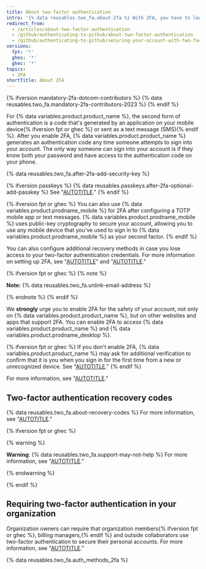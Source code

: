 ```yaml
---
title: About two-factor authentication
intro: '{% data reusables.two_fa.about-2fa %} With 2FA, you have to log in with your username and password and provide another form of authentication that only you know or have access to.'
redirect_from:
  - /articles/about-two-factor-authentication
  - /github/authenticating-to-github/about-two-factor-authentication
  - /github/authenticating-to-github/securing-your-account-with-two-factor-authentication-2fa/about-two-factor-authentication
versions:
  fpt: '*'
  ghes: '*'
  ghec: '*'
topics:
  - 2FA
shortTitle: About 2FA
---
```


{% ifversion mandatory-2fa-dotcom-contributors %}
{% data reusables.two_fa.mandatory-2fa-contributors-2023 %}
{% endif %}

For {% data variables.product.product_name %}, the second form of authentication is a code that's generated by an application on your mobile device{% ifversion fpt or ghec %} or sent as a text message (SMS){% endif %}. After you enable 2FA, {% data variables.product.product_name %} generates an authentication code any time someone attempts to sign into your account. The only way someone can sign into your account is if they know both your password and have access to the authentication code on your phone.

{% data reusables.two_fa.after-2fa-add-security-key %}

{% ifversion passkeys %}
{% data reusables.passkeys.after-2fa-optional-add-passkey %} See "[AUTOTITLE](/authentication/authenticating-with-a-passkey/about-passkeys)."
{% endif %}

{% ifversion fpt or ghec %}
You can also use {% data variables.product.prodname_mobile %} for 2FA after configuring a TOTP mobile app or text messages. {% data variables.product.prodname_mobile %} uses public-key cryptography to secure your account, allowing you to use any mobile device that you've used to sign in to {% data variables.product.prodname_mobile %} as your second factor.
{% endif %}

You can also configure additional recovery methods in case you lose access to your two-factor authentication credentials. For more information on setting up 2FA, see "[AUTOTITLE](/authentication/securing-your-account-with-two-factor-authentication-2fa/configuring-two-factor-authentication)" and "[AUTOTITLE](/authentication/securing-your-account-with-two-factor-authentication-2fa/configuring-two-factor-authentication-recovery-methods)."

{% ifversion fpt or ghec %}
{% note %}

**Note:** {% data reusables.two_fa.unlink-email-address %}

{% endnote %}
{% endif %}

We **strongly** urge you to enable 2FA for the safety of your account, not only on {% data variables.product.product_name %}, but on other websites and apps that support 2FA. You can enable 2FA to access {% data variables.product.product_name %} and {% data variables.product.prodname_desktop %}.

{% ifversion fpt or ghec %}
If you don't enable 2FA, {% data variables.product.product_name %} may ask for additional verification to confirm that it is you when you sign in for the first time from a new or unrecognized device. See "[AUTOTITLE](/authentication/keeping-your-account-and-data-secure/verifying-new-devices-when-signing-in)."
{% endif %}

For more information, see "[AUTOTITLE](/authentication/securing-your-account-with-two-factor-authentication-2fa/accessing-github-using-two-factor-authentication)."

## Two-factor authentication recovery codes

{% data reusables.two_fa.about-recovery-codes %} For more information, see "[AUTOTITLE](/authentication/securing-your-account-with-two-factor-authentication-2fa/recovering-your-account-if-you-lose-your-2fa-credentials)."

{% ifversion fpt or ghec %}

{% warning %}

**Warning**: {% data reusables.two_fa.support-may-not-help %} For more information, see "[AUTOTITLE](/authentication/securing-your-account-with-two-factor-authentication-2fa/recovering-your-account-if-you-lose-your-2fa-credentials)."

{% endwarning %}

{% endif %}

## Requiring two-factor authentication in your organization

Organization owners can require that organization members{% ifversion fpt or ghec %}, billing managers,{% endif %} and outside collaborators use two-factor authentication to secure their personal accounts. For more information, see "[AUTOTITLE](/organizations/keeping-your-organization-secure/managing-two-factor-authentication-for-your-organization/requiring-two-factor-authentication-in-your-organization)."

{% data reusables.two_fa.auth_methods_2fa %}
